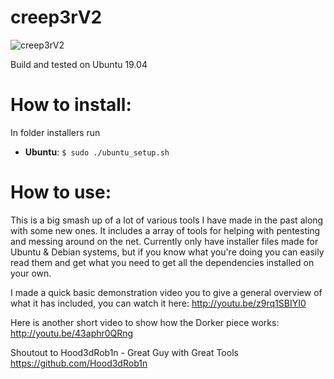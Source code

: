 creep3rV2
=======
![creep3rV2](https://i.imgur.com/ehGDlsI.png)

Build and tested on Ubuntu 19.04

# How to install:

In folder installers run 

* **Ubuntu**: ```$ sudo ./ubuntu_setup.sh ```

# How to use:

This is a big smash up of a lot of various tools I have made in the past along with some new ones. It includes a array of tools for helping with pentesting and messing around on the net. Currently only have installer files made for Ubuntu &amp; Debian systems, but if you know what you're doing you can easily read them and get what you need to get all the dependencies installed on your own.

I made a quick basic demonstration video you to give a general overview of what it has included, you can watch it here:
http://youtu.be/z9rq1SBIYI0

Here is another short video to show how the Dorker piece works:
http://youtu.be/43aphr0QRng

Shoutout to Hood3dRob1n - Great Guy with Great Tools 
https://github.com/Hood3dRob1n
